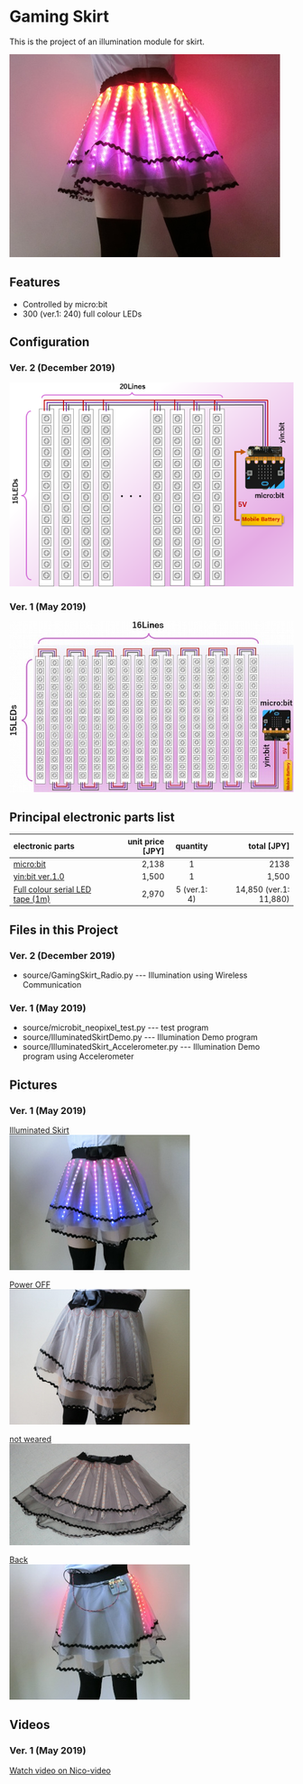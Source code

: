 Gaming Skirt
=========

This is the project of an illumination module for skirt.

![Illuminated Skirt](img/IlluminatedSkirt_thum.jpg)


## Features

+ Controlled by micro:bit
+ 300 (ver.1: 240) full colour LEDs


## Configuration

### Ver. 2 (December 2019)
![Configuration (ver.2)](img/ConfigurationVer2.png)


### Ver. 1 (May 2019)
![Configuration (ver.1)](img/Configuration.jpg)


## Principal electronic parts list

|electronic parts|unit price [JPY]|quantity|total [JPY]|
|:-----------|------------:|:------------:|------------:|
|[micro:bit](https://microbit.org/)|2,138|1|2138|
|[yin:bit ver.1.0](https://github.com/GomiHgy/yin_bit)|1,500|1|1,500|
|[Full colour serial LED tape (1m)](https://www.switch-science.com/catalog/1399/)|2,970| 5 (ver.1: 4)|14,850 (ver.1: 11,880)|


## Files in this Project

### Ver. 2 (December 2019)

+ source/GamingSkirt_Radio.py --- Illumination using Wireless Communication

### Ver. 1 (May 2019)

+ source/microbit_neopixel_test.py --- test program
+ source/IlluminatedSkirtDemo.py --- Illumination Demo program
+ source/IlluminatedSkirt_Accelerometer.py --- Illumination Demo program using Accelerometer


## Pictures

### Ver. 1 (May 2019)

[Illuminated Skirt](img/IlluminatedSkirt1.jpg)  
![Illuminated Skirt](img/IlluminatedSkirt1_thum.jpg)

[Power OFF](img/IlluminatedSkirt2.jpg)  
![Illuminated Skirt](img/IlluminatedSkirt2_thum.jpg)

[not weared](img/IlluminatedSkirt3.jpg)  
![Illuminated Skirt](img/IlluminatedSkirt3_thum.jpg)

[Back](img/IlluminatedSkirtBack.jpg)  
![Illuminated Skirt](img/IlluminatedSkirtBack_thum.jpg)


## Videos

### Ver. 1 (May 2019)

[Watch video on Nico-video](https://www.nicovideo.jp/watch/sm35141886)

